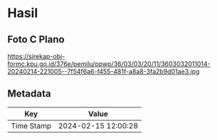 # Hasil

## Foto C Plano

https://sirekap-obj-formc.kpu.go.id/376e/pemilu/ppwp/36/03/03/20/11/3603032011014-20240214-221005--7f54f6a6-f455-481f-a8a8-3fa2b9d01ae3.jpg


## Metadata

| Key        | Value               |
| ---------- | ------------------- |
| Time Stamp | 2024-02-15 12:00:28 |



